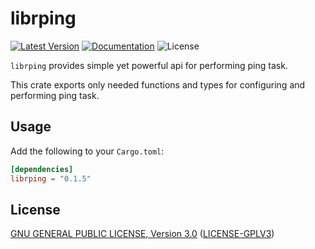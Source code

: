 # librping

[![Latest Version]][crates.io] [![Documentation]][docs.rs] ![License]

`librping` provides simple yet powerful api for performing ping task.

This crate exports only needed functions and types for configuring and performing ping task.

## Usage

Add the following to your `Cargo.toml`:

```toml
[dependencies]
librping = "0.1.5"
```
## License

[GNU GENERAL PUBLIC LICENSE, Version 3.0](http://www.gnu.org/licenses/gpl-3.0.html)
  ([LICENSE-GPLV3](https://github.com/toorajtaraz/librping/blob/master/LICENSE))



[crates.io]: https://crates.io/crates/librping
[Latest Version]: https://img.shields.io/crates/v/librping.svg
[Documentation]: https://docs.rs/librping/badge.svg
[docs.rs]: https://docs.rs/librping
[License]: https://img.shields.io/crates/l/librping.svg
[docs.master]: https://rust-lang.github.io/librping


